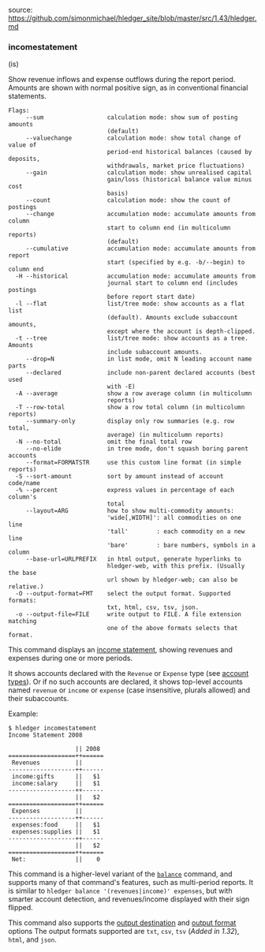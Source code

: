 source: https://github.com/simonmichael/hledger_site/blob/master/src/1.43/hledger.md

### incomestatement

(is)

Show revenue inflows and expense outflows during the report period.
Amounts are shown with normal positive sign, as in conventional
financial statements.

``` flags
Flags:
     --sum                  calculation mode: show sum of posting amounts
                            (default)
     --valuechange          calculation mode: show total change of value of
                            period-end historical balances (caused by deposits,
                            withdrawals, market price fluctuations)
     --gain                 calculation mode: show unrealised capital
                            gain/loss (historical balance value minus cost
                            basis)
     --count                calculation mode: show the count of postings
     --change               accumulation mode: accumulate amounts from column
                            start to column end (in multicolumn reports)
                            (default)
     --cumulative           accumulation mode: accumulate amounts from report
                            start (specified by e.g. -b/--begin) to column end
  -H --historical           accumulation mode: accumulate amounts from
                            journal start to column end (includes postings
                            before report start date)
  -l --flat                 list/tree mode: show accounts as a flat list
                            (default). Amounts exclude subaccount amounts,
                            except where the account is depth-clipped.
  -t --tree                 list/tree mode: show accounts as a tree. Amounts
                            include subaccount amounts.
     --drop=N               in list mode, omit N leading account name parts
     --declared             include non-parent declared accounts (best used
                            with -E)
  -A --average              show a row average column (in multicolumn
                            reports)
  -T --row-total            show a row total column (in multicolumn reports)
     --summary-only         display only row summaries (e.g. row total,
                            average) (in multicolumn reports)
  -N --no-total             omit the final total row
     --no-elide             in tree mode, don't squash boring parent accounts
     --format=FORMATSTR     use this custom line format (in simple reports)
  -S --sort-amount          sort by amount instead of account code/name
  -% --percent              express values in percentage of each column's
                            total
     --layout=ARG           how to show multi-commodity amounts:
                            'wide[,WIDTH]': all commodities on one line
                            'tall'        : each commodity on a new line
                            'bare'        : bare numbers, symbols in a column
     --base-url=URLPREFIX   in html output, generate hyperlinks to
                            hledger-web, with this prefix. (Usually the base
                            url shown by hledger-web; can also be relative.)
  -O --output-format=FMT    select the output format. Supported formats:
                            txt, html, csv, tsv, json.
  -o --output-file=FILE     write output to FILE. A file extension matching
                            one of the above formats selects that format.
```

This command displays an [income
statement](http://en.wikipedia.org/wiki/Income_statement), showing
revenues and expenses during one or more periods.

It shows accounts declared with the `Revenue` or `Expense` type (see
[account types](https://hledger.org/hledger.html#account-types)). Or if
no such accounts are declared, it shows top-level accounts named
`revenue` or `income` or `expense` (case insensitive, plurals allowed)
and their subaccounts.

Example:

``` cli
$ hledger incomestatement
Income Statement 2008

                   || 2008
===================++======
 Revenues          ||
-------------------++------
 income:gifts      ||   $1
 income:salary     ||   $1
-------------------++------
                   ||   $2
===================++======
 Expenses          ||
-------------------++------
 expenses:food     ||   $1
 expenses:supplies ||   $1
-------------------++------
                   ||   $2
===================++======
 Net:              ||    0
```

This command is a higher-level variant of the [`balance`](#balance)
command, and supports many of that command\'s features, such as
multi-period reports. It is similar to
`hledger balance '(revenues|income)' expenses`, but with smarter account
detection, and revenues/income displayed with their sign flipped.

This command also supports the [output
destination](hledger.html#output-destination) and [output
format](hledger.html#output-format) options The output formats supported
are `txt`, `csv`, `tsv` (*Added in 1.32*), `html`, and `json`.
